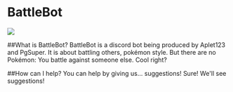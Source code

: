 # BattleBot
![](http://i.imgur.com/SVfANcH.png)

##What is BattleBot?
BattleBot is a discord bot being produced by Aplet123 and PgSuper. It is about battling others, pokémon style. But there are no Pokémon: You battle against someone else. Cool right?

##How can I help?
You can help by giving us... suggestions! Sure! We'll see suggestions!
